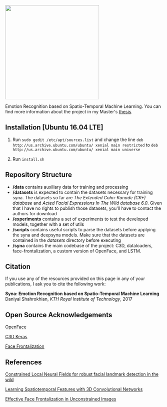 <img src="https://user-images.githubusercontent.com/8654460/32914363-9a58350e-cb15-11e7-9628-94ef6de534bf.png" width="300">

Emotion Recognition based on Spatio-Temporal Machine Learning. You can find more information about the project in my Master's [thesis](http://kth.diva-portal.org/smash/record.jsf?aq2=%5B%5B%5D%5D&c=37&af=%5B%5D&searchType=LIST_LATEST&sortOrder2=title_sort_asc&query=&language=en&pid=diva2%3A1149133&aq=%5B%5B%5D%5D&sf=all&aqe=%5B%5D&sortOrder=author_sort_asc&onlyFullText=false&noOfRows=50&dswid=5833).

## Installation [Ubuntu 16.04 LTE]
1. Run `sudo gedit /etc/apt/sources.list` and change the line `deb http://us.archive.ubuntu.com/ubuntu/ xenial main restricted` to `deb http://us.archive.ubuntu.com/ubuntu/ xenial main universe`

2. Run `install.sh`

## Repository Structure
- **/data** contains auxiliary data for training and processing
- **/datasets** is expected to contain the datasets necessary for training syna. The datasets so far are *The Extended Cohn-Kanade (CK+) database* and *Acted Facial Expressions In The Wild database 6.0*. Given that I have no rights to publish those datasets, you'll have to contact the authors for download
- **/experiments** contains a set of experiments to test the developed models, together with a set of utils
- **/scripts** contains useful scripts to parse the datasets before applying the syna and deepsyna models. Make sure that the datasets are contained in the *datasets* directory before executing
- **/syna** contains the main codebase of the project: C3D, dataloaders, face-frontalization, a custom version of OpenFace, and LSTM.

## Citation
If you use any of the resources provided on this page in any of your publications, I ask you to cite the following work:

**Syna: Emotion Recognition based on Spatio-Temporal Machine Learning**
Daniyal Shahrokhian, *KTH Royal Institute of Technology*, 2017

## Open Source Acknowledgements

[OpenFace](https://github.com/TadasBaltrusaitis/OpenFace)

[C3D Keras](https://github.com/axon-research/c3d-keras)

[Face Frontalization](https://github.com/ChrisYang/facefrontalisation)

## References

[Constrained Local Neural Fields for robust facial landmark detection in the wild](https://www.cl.cam.ac.uk/~tb346/pub/papers/iccv2013.pdf)

[Learning Spatiotemporal Features with 3D Convolutional Networks](http://vlg.cs.dartmouth.edu/c3d/c3d_video.pdf)

[Effective Face Frontalization in Unconstrained Images](http://www.openu.ac.il/home/hassner/projects/frontalize)
